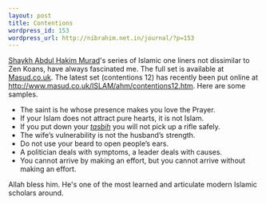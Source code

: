 ```yaml
--- 
layout: post
title: Contentions
wordpress_id: 153
wordpress_url: http://nibrahim.net.in/journal/?p=153
---
```

<a href="http://en.wikipedia.org/wiki/Timothy_Winter">Shaykh Abdul Hakim Murad</a>'s series of Islamic one liners not dissimilar to Zen Koans, have always fascinated me. The full set is available at <a href="http://www.masud.co.uk/ISLAM/ahm/default.htm">Masud.co.uk</a>. The latest set (contentions 12) has recently been put online at <a href="http://www.masud.co.uk/ISLAM/ahm/contentions12.htm">http://www.masud.co.uk/ISLAM/ahm/contentions12.htm</a>. Here are some samples.
<ul>
<li>The saint is he whose presence makes you love the Prayer.</li>
<li>If your Islam does not attract pure hearts, it is not Islam.</li>
<li>If you put down your <em><a href="http://en.wikipedia.org/wiki/Misbaha">tasbih</a></em> you will not pick up a rifle safely.</li>
<li>The wife’s vulnerability is not the husband’s strength.</li>
<li>Do not use your beard to open people’s ears.</li>
<li>A politician deals with symptoms, a leader deals with causes.</li>
<li>You cannot arrive by making an effort, but you cannot arrive without making an effort.</li>
</ul>
Allah bless him. He's one of the most learned and articulate modern Islamic scholars around. 
